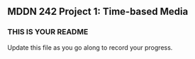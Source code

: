 ## MDDN 242 Project 1: Time-based Media  

### THIS IS YOUR README

Update this file as you go along to record your progress.

